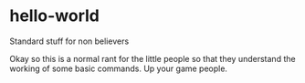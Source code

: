 # hello-world
Standard stuff for non believers

Okay so this is a normal rant for the little people so that they understand the working of some basic commands.
Up your game people.
